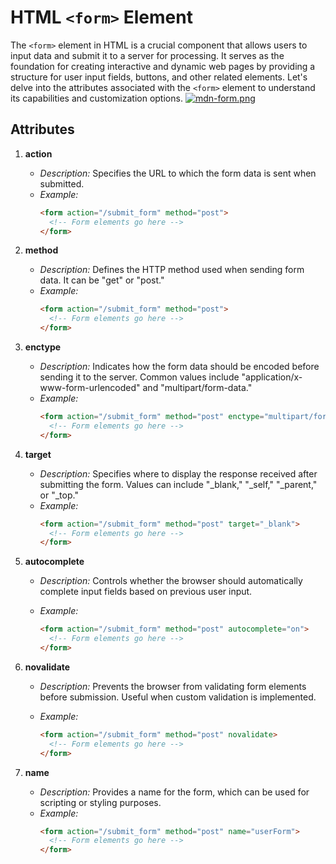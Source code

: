 # HTML `<form>` Element

The `<form>` element in HTML is a crucial component that allows users to input data and submit it to a server for processing. It serves as the foundation for creating interactive and dynamic web pages by providing a structure for user input fields, buttons, and other related elements. Let's delve into the attributes associated with the `<form>` element to understand its capabilities and customization options.
[![mdn-form.png](https://i.postimg.cc/3JS0BqNc/mdn-form.png)](https://postimg.cc/3dGwrngX)
## Attributes

1. **action**
   - *Description:* Specifies the URL to which the form data is sent when submitted.
   - *Example:*
     ```html
     <form action="/submit_form" method="post">
       <!-- Form elements go here -->
     </form>
     ```

2. **method**
   - *Description:* Defines the HTTP method used when sending form data. It can be "get" or "post."
   - *Example:*
     ```html
     <form action="/submit_form" method="post">
       <!-- Form elements go here -->
     </form>
     ```

3. **enctype**
   - *Description:* Indicates how the form data should be encoded before sending it to the server. Common values include "application/x-www-form-urlencoded" and "multipart/form-data."
   - *Example:*
     ```html
     <form action="/submit_form" method="post" enctype="multipart/form-data">
       <!-- Form elements go here -->
     </form>
     ```

4. **target**
   - *Description:* Specifies where to display the response received after submitting the form. Values can include "_blank," "_self," "_parent," or "_top."
   - *Example:*
     ```html
     <form action="/submit_form" method="post" target="_blank">
       <!-- Form elements go here -->
     </form>
     ```

5. **autocomplete**

   - _Description:_ Controls whether the browser should automatically complete input fields based on previous user input.
   - _Example:_

     ```html
     <form action="/submit_form" method="post" autocomplete="on">
       <!-- Form elements go here -->
     </form>
     ```

6. **novalidate**

   - _Description:_ Prevents the browser from validating form elements before submission. Useful when custom validation is implemented.
   - _Example:_

     ```html
     <form action="/submit_form" method="post" novalidate>
       <!-- Form elements go here -->
     </form>
     ```

7. **name**
   - *Description:* Provides a name for the form, which can be used for scripting or styling purposes.
   - *Example:*
     ```html
     <form action="/submit_form" method="post" name="userForm">
       <!-- Form elements go here -->
     </form>
     ```
